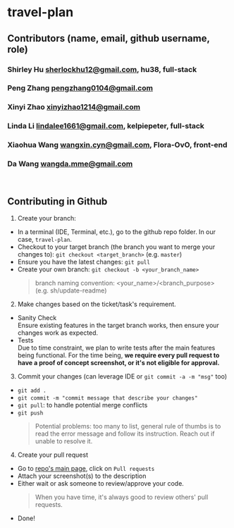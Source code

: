 # travel-plan


## Contributors (name, email, github username, role)
### Shirley Hu sherlockhu12@gmail.com, hu38, full-stack
### Peng Zhang pengzhang0104@gmail.com
### Xinyi Zhao xinyizhao1214@gmail.com
### Linda Li lindalee1661@gmail.com, kelpiepeter, full-stack
### Xiaohua Wang wangxin.cyn@gmail.com, Flora-OvO, front-end
### Da Wang wangda.mme@gmail.com

<br/>

## Contributing in Github
1. Create your branch:
- In a terminal (IDE, Terminal, etc.), go to the github repo folder. In our case, `travel-plan`.
- Checkout to your target branch (the branch you want to merge your changes to): `git checkout <target_branch>` (e.g. `master`)
- Ensure you have the latest changes: `git pull`
- Create your own branch: `git checkout -b <your_branch_name>` 
   > branch naming convention: <your_name>/<branch_purpose> (e.g. sh/update-readme)
2. Make changes based on the ticket/task's requirement.
- Sanity Check <br/>
  Ensure existing features in the target branch works, then ensure your changes work as expected. 
- Tests <br/>
  Due to time constraint, we plan to write tests after the main features being functional. For the time being, <b>we require every pull request to have a proof of concept screenshot, or it's not eligible for approval.</b>
3. Commit your changes (can leverage IDE or `git commit -a -m "msg"` too)
- `git add .` 
- `git commit -m "commit message that describe your changes"`
- `git pull`: to handle potential merge conflicts
- `git push`
    > Potential problems: too many to list, general rule of thumbs is to read the error message and follow its instruction. Reach out if unable to resolve it.
4. Create your pull request
- Go to [repo's main page](https://github.com/hu38/travel-plan), click on `Pull requests`
- Attach your screenshot(s) to the description
- Either wait or ask someone to review/approve your code.
  > When you have time, it's always good to review others' pull requests.
- Done!
